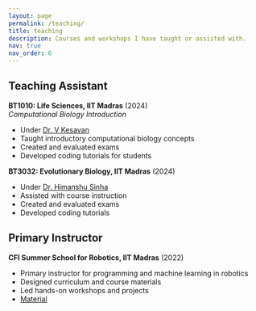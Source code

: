 ```yaml
---
layout: page
permalink: /teaching/
title: teaching
description: Courses and workshops I have taught or assisted with.
nav: true
nav_order: 6
---
```


## Teaching Assistant

**BT1010: Life Sciences, IIT Madras** (2024)  
_Computational Biology Introduction_

- Under [Dr. V Kesavan](https://sites.google.com/view/chemical-biology-lab/)
- Taught introductory computational biology concepts
- Created and evaluated exams
- Developed coding tutorials for students

**BT3032: Evolutionary Biology, IIT Madras** (2024)

- Under [Dr. Himanshu Sinha](https://home.iitm.ac.in/sinha/)
- Assisted with course instruction
- Created and evaluated exams
- Developed coding tutorials

## Primary Instructor

**CFI Summer School for Robotics, IIT Madras** (2022)

- Primary instructor for programming and machine learning in robotics
- Designed curriculum and course materials
- Led hands-on workshops and projects
- [Material](https://drive.google.com/drive/folders/1UDspyELM36CC7ynpuxmYqG1jNAyXDm3O?usp=drive_link)
